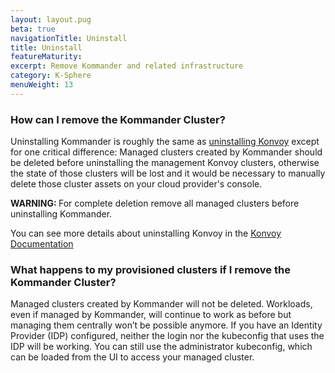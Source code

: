 ```yaml
---
layout: layout.pug
beta: true
navigationTitle: Uninstall
title: Uninstall
featureMaturity:
excerpt: Remove Kommander and related infrastructure
category: K-Sphere
menuWeight: 13
---
```


### How can I remove the Kommander Cluster?

Uninstalling Kommander is roughly the same as [uninstalling Konvoy](/ksphere/konvoy/1.6/uninstall) except for one critical difference: Managed clusters created by Kommander should be deleted before uninstalling the management Konvoy clusters, otherwise the state of those clusters will be lost and it would be necessary to manually delete those cluster assets on your cloud provider's console.

<p class="message--warning"><strong>WARNING: </strong>
For complete deletion remove all managed clusters before uninstalling Kommander.
</p>

You can see more details about uninstalling Konvoy in the [Konvoy Documentation](/ksphere/konvoy/1.6/uninstall)

### What happens to my provisioned clusters if I remove the Kommander Cluster?

Managed clusters created by Kommander will not be deleted.
Workloads, even if managed by Kommander, will continue to work as before but managing them centrally won’t be possible anymore.
If you have an Identity Provider (IDP) configured, neither the login nor the kubeconfig that uses the IDP will be working. You can still use the administrator kubeconfig, which can be loaded from the UI to access your managed cluster.
